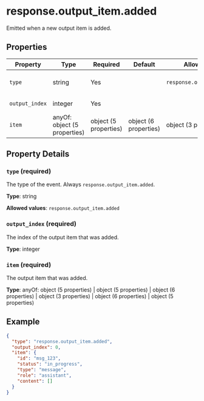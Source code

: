 # response.output_item.added

Emitted when a new output item is added.

## Properties

| Property | Type | Required | Default | Allowed Values | Description |
| -------- | ---- | -------- | ------- | -------------- | ----------- |
| `type` | string | Yes |  | `response.output_item.added` | The type of the event. Always `response.output_item.added`. <br>  |
| `output_index` | integer | Yes |  |  | The index of the output item that was added. <br>  |
| `item` | anyOf: object (5 properties) | object (5 properties) | object (6 properties) | object (3 properties) | object (6 properties) | object (5 properties) | Yes |  |  | The output item that was added. <br>  |

## Property Details

### `type` (required)

The type of the event. Always `response.output_item.added`.


**Type**: string

**Allowed values**: `response.output_item.added`

### `output_index` (required)

The index of the output item that was added.


**Type**: integer

### `item` (required)

The output item that was added.


**Type**: anyOf: object (5 properties) | object (5 properties) | object (6 properties) | object (3 properties) | object (6 properties) | object (5 properties)

## Example

```json
{
  "type": "response.output_item.added",
  "output_index": 0,
  "item": {
    "id": "msg_123",
    "status": "in_progress",
    "type": "message",
    "role": "assistant",
    "content": []
  }
}

```

